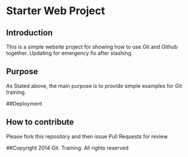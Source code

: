 # Starter Web Project

## Introduction
This is a simple website project for showing how to use Git and Github together. Updating for emergency fix after stashing.

## Purpose
As Stated above, the main purpose is to provide simple examples for Git training.

##Deployment

## How to contribute
Please fork this repository and then issue Pull Requests for review.

##Copyright
2014 Git. Training. All rights reserved
